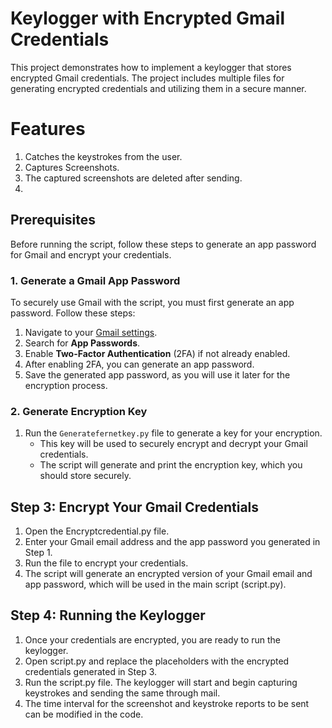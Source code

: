 # Keylogger with Encrypted Gmail Credentials

This project demonstrates how to implement a keylogger that stores encrypted Gmail credentials. The project includes multiple files for generating encrypted credentials and utilizing them in a secure manner.

# Features
1. Catches the keystrokes from the user.
2. Captures Screenshots.
3. The captured screenshots are deleted after sending.
4. 

## Prerequisites

Before running the script, follow these steps to generate an app password for Gmail and encrypt your credentials.

### 1. Generate a Gmail App Password
To securely use Gmail with the script, you must first generate an app password. Follow these steps:
1. Navigate to your [Gmail settings](https://mail.google.com/mail/u/0/#settings/accounts).
2. Search for **App Passwords**.
3. Enable **Two-Factor Authentication** (2FA) if not already enabled.
4. After enabling 2FA, you can generate an app password.
5. Save the generated app password, as you will use it later for the encryption process.

### 2. Generate Encryption Key

1. Run the `Generatefernetkey.py` file to generate a key for your encryption.
   - This key will be used to securely encrypt and decrypt your Gmail credentials.
   - The script will generate and print the encryption key, which you should store securely.

## Step 3: Encrypt Your Gmail Credentials
1. Open the Encryptcredential.py file.
2. Enter your Gmail email address and the app password you generated in Step 1.
3. Run the file to encrypt your credentials. 
4. The script will generate an encrypted version of your Gmail email and app password, which will be used in the main script (script.py).

## Step 4: Running the Keylogger
1. Once your credentials are encrypted, you are ready to run the keylogger.
2. Open script.py and replace the placeholders with the encrypted credentials generated in Step 3.
3. Run the script.py file. The keylogger will start and begin capturing keystrokes and sending the same through mail.
4. The time interval for the screenshot and keystroke reports to be sent can be modified in the code.

